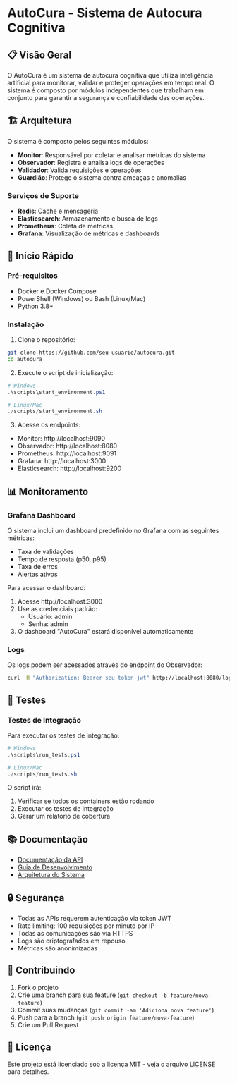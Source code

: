 # AutoCura - Sistema de Autocura Cognitiva

## 📋 Visão Geral

O AutoCura é um sistema de autocura cognitiva que utiliza inteligência artificial para monitorar, validar e proteger operações em tempo real. O sistema é composto por módulos independentes que trabalham em conjunto para garantir a segurança e confiabilidade das operações.

## 🏗️ Arquitetura

O sistema é composto pelos seguintes módulos:

- **Monitor**: Responsável por coletar e analisar métricas do sistema
- **Observador**: Registra e analisa logs de operações
- **Validador**: Valida requisições e operações
- **Guardião**: Protege o sistema contra ameaças e anomalias

### Serviços de Suporte

- **Redis**: Cache e mensageria
- **Elasticsearch**: Armazenamento e busca de logs
- **Prometheus**: Coleta de métricas
- **Grafana**: Visualização de métricas e dashboards

## 🚀 Início Rápido

### Pré-requisitos

- Docker e Docker Compose
- PowerShell (Windows) ou Bash (Linux/Mac)
- Python 3.8+

### Instalação

1. Clone o repositório:
```bash
git clone https://github.com/seu-usuario/autocura.git
cd autocura
```

2. Execute o script de inicialização:
```powershell
# Windows
.\scripts\start_environment.ps1

# Linux/Mac
./scripts/start_environment.sh
```

3. Acesse os endpoints:
- Monitor: http://localhost:9090
- Observador: http://localhost:8080
- Prometheus: http://localhost:9091
- Grafana: http://localhost:3000
- Elasticsearch: http://localhost:9200

## 📊 Monitoramento

### Grafana Dashboard

O sistema inclui um dashboard predefinido no Grafana com as seguintes métricas:

- Taxa de validações
- Tempo de resposta (p50, p95)
- Taxa de erros
- Alertas ativos

Para acessar o dashboard:
1. Acesse http://localhost:3000
2. Use as credenciais padrão:
   - Usuário: admin
   - Senha: admin
3. O dashboard "AutoCura" estará disponível automaticamente

### Logs

Os logs podem ser acessados através do endpoint do Observador:
```bash
curl -H "Authorization: Bearer seu-token-jwt" http://localhost:8080/logs?limit=10&level=INFO
```

## 🧪 Testes

### Testes de Integração

Para executar os testes de integração:

```powershell
# Windows
.\scripts\run_tests.ps1

# Linux/Mac
./scripts/run_tests.sh
```

O script irá:
1. Verificar se todos os containers estão rodando
2. Executar os testes de integração
3. Gerar um relatório de cobertura

## 📚 Documentação

- [Documentação da API](docs/api.md)
- [Guia de Desenvolvimento](docs/desenvolvimento.md)
- [Arquitetura do Sistema](docs/arquitetura.md)

## 🔒 Segurança

- Todas as APIs requerem autenticação via token JWT
- Rate limiting: 100 requisições por minuto por IP
- Todas as comunicações são via HTTPS
- Logs são criptografados em repouso
- Métricas são anonimizadas

## 🤝 Contribuindo

1. Fork o projeto
2. Crie uma branch para sua feature (`git checkout -b feature/nova-feature`)
3. Commit suas mudanças (`git commit -am 'Adiciona nova feature'`)
4. Push para a branch (`git push origin feature/nova-feature`)
5. Crie um Pull Request

## 📝 Licença

Este projeto está licenciado sob a licença MIT - veja o arquivo [LICENSE](LICENSE) para detalhes. 